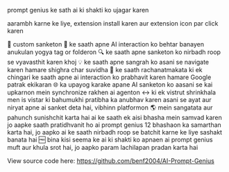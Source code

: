 prompt genius ke sath ai ki shakti ko ujagar karen

aarambh karne ke liye, extension install karen aur extension icon par click karen

📢 custom sanketon 📁 ke saath apne AI interaction ko behtar banayen anukulan yogya tag or folderon 🔍 ke saath apne sanketon ko nirbadh roop se vyavasthit karen khoj 💡 ke saath apne sangrah ko asani se navigate karen hamare shighra char suvidha 📱 ke saath rachanatmakata ki ek chingari ke saath apne ai interaction ko prabhavit karen hamare Google patrak ekikaran 🌐 ka upayog karake apane AI sanketon ko aasani se kai upkarnon mein synchronize rakhen ai agenton ↔ ki ek vistrut shrinkhala men is vistar ki bahumukhi pratibha ka anubhav karen asani se ayat aur niryat apne ai sanket deta hai, vibhinn platformon 🌎 mein sangatata aur pahunch sunishchit karta hai ai ke saath ek aisi bhasha mein samvad karen jo aapke saath pratidhvanit ho ai prompt genius 12 bhashaon ka samarthan karta hai, jo aapko ai ke saath nirbadh roop se batchit karne ke liye sashakt banata hai 🆓 bina kisi seema ke ai ki shakti ko apnaen ai prompt genius muft aur khula srot hai, jo aapko param lachilapan pradan karta hai

View source code here: https://github.com/benf2004/AI-Prompt-Genius
